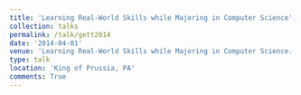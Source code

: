 ```yaml
---
title: 'Learning Real-World Skills while Majoring in Computer Science'
collection: talks
permalink: /talk/gett2014
date: '2014-04-01'
venue: 'Learning Real-World Skills while Majoring in Computer Science. GETT: Girls Exploring Tomorrow's Technology with Jeff Popyack, Suzanne Hanbicki, and Hannah Pinkos.'
type: talk
location: 'King of Prussia, PA'
comments: True
---
```


